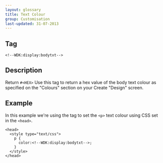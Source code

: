 ```yaml
---
layout: glossary
title: Text Colour
group: Customisation
last-updated: 31-07-2013
---
```


## Tag

`<!--WDK:display:bodytxt-->`

## Description

Return `#<HEX>`
Use this tag to return a hex value of the body text colour as specified on the "Colours" section on your Create "Design" screen.

## Example

In this example we're using the tag to set the `<p>` text colour using CSS set in the `<head>`.

~~~
<head>
  <style type="text/css">
    p {
      color:<!--WDK:display:bodytxt-->;
    }
  </style>
</head>
~~~